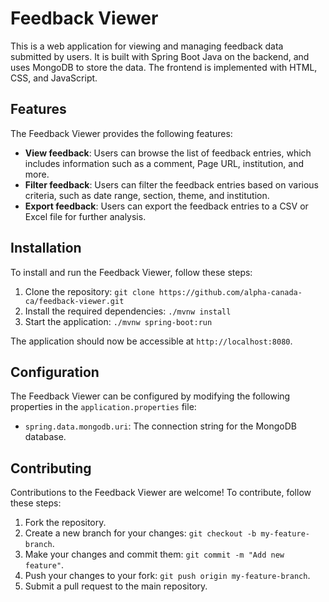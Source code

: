 # Feedback Viewer

This is a web application for viewing and managing feedback data submitted by users. It is built with Spring Boot Java on the backend, and uses MongoDB to store the data. The frontend is implemented with HTML, CSS, and JavaScript.

## Features

The Feedback Viewer provides the following features:

- **View feedback**: Users can browse the list of feedback entries, which includes information such as a comment, Page URL, institution, and more.
- **Filter feedback**: Users can filter the feedback entries based on various criteria, such as date range, section, theme, and institution.
- **Export feedback**: Users can export the feedback entries to a CSV or Excel file for further analysis.

## Installation

To install and run the Feedback Viewer, follow these steps:

1. Clone the repository: `git clone https://github.com/alpha-canada-ca/feedback-viewer.git`
2. Install the required dependencies: `./mvnw install`
3. Start the application: `./mvnw spring-boot:run`

The application should now be accessible at `http://localhost:8080`.

## Configuration

The Feedback Viewer can be configured by modifying the following properties in the `application.properties` file:

- `spring.data.mongodb.uri`: The connection string for the MongoDB database.

## Contributing

Contributions to the Feedback Viewer are welcome! To contribute, follow these steps:

1. Fork the repository.
2. Create a new branch for your changes: `git checkout -b my-feature-branch`.
3. Make your changes and commit them: `git commit -m "Add new feature"`.
4. Push your changes to your fork: `git push origin my-feature-branch`.
5. Submit a pull request to the main repository.
